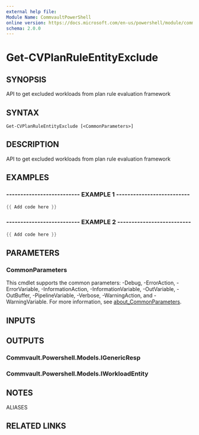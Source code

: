 ```yaml
---
external help file:
Module Name: CommvaultPowerShell
online version: https://docs.microsoft.com/en-us/powershell/module/commvaultpowershell/get-cvplanruleentityexclude
schema: 2.0.0
---
```


# Get-CVPlanRuleEntityExclude

## SYNOPSIS
API to get excluded workloads from plan rule evaluation framework

## SYNTAX

```
Get-CVPlanRuleEntityExclude [<CommonParameters>]
```

## DESCRIPTION
API to get excluded workloads from plan rule evaluation framework

## EXAMPLES

### -------------------------- EXAMPLE 1 --------------------------
```powershell
{{ Add code here }}
```



### -------------------------- EXAMPLE 2 --------------------------
```powershell
{{ Add code here }}
```



## PARAMETERS

### CommonParameters
This cmdlet supports the common parameters: -Debug, -ErrorAction, -ErrorVariable, -InformationAction, -InformationVariable, -OutVariable, -OutBuffer, -PipelineVariable, -Verbose, -WarningAction, and -WarningVariable. For more information, see [about_CommonParameters](http://go.microsoft.com/fwlink/?LinkID=113216).

## INPUTS

## OUTPUTS

### Commvault.Powershell.Models.IGenericResp

### Commvault.Powershell.Models.IWorkloadEntity

## NOTES

ALIASES

## RELATED LINKS

